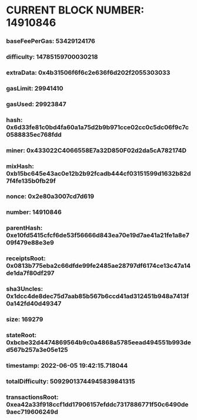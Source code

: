 # CURRENT BLOCK NUMBER: 14910846

### baseFeePerGas: 53429124176
### difficulty: 14785159700030218
### extraData: 0x4b31506f6f6c2e636f6d202f2055303033
### gasLimit: 29941410
### gasUsed: 29923847
### hash: 0x6d33fe81c0bd4fa60a1a75d2b9b971cce02cc0c5dc06f9c7c0588835ec768fdd
### miner: 0x433022C4066558E7a32D850F02d2da5cA782174D
### mixHash: 0xb15bc645e43ac0e12b2b92fcadb444cf03151599d1632b82d7f4fe135b0fb29f
### nonce: 0x2e80a3007cd7d619
### number: 14910846
### parentHash: 0xe10fd5415cfcf6de53f56666d843ea70e19d7ae41a21fe1a8e709f479e88e3e9
### receiptsRoot: 0x0813b775eba2c66dfde99fe2485ae28797df6174ce13c47a14de1da7f80df297
### sha3Uncles: 0x1dcc4de8dec75d7aab85b567b6ccd41ad312451b948a7413f0a142fd40d49347
### size: 169279
### stateRoot: 0xbcbe32d4474869564b9c0a4868a5785eead494551b993ded567b257a3e05e125
### timestamp: 2022-06-05 19:42:15.718044
### totalDifficulty: 50929013744945839841315
### transactionsRoot: 0xea42a33f918ccf1dd17906157efddc7317886771f50c6490de9aec719606249d
